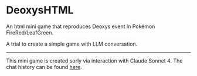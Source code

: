 # DeoxysHTML
An html mini game that reproduces Deoxys event in Pokémon FireRed/LeafGreen. 

A trial to create a simple game with LLM conversation. 

----

This mini game is created sorly via interaction with Claude Sonnet 4. The chat history can be found [here](https://claude.ai/share/dcbe04a5-3da8-4c8c-9ab9-a729ba96ed32).
